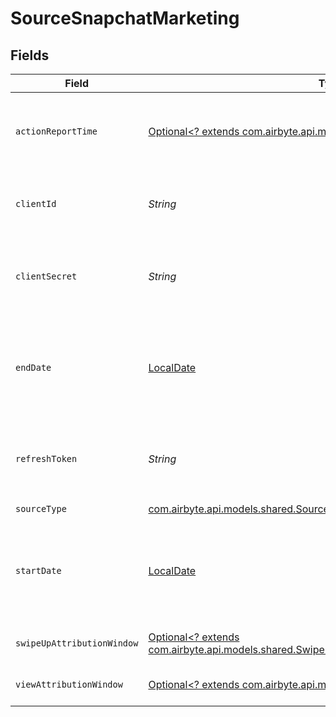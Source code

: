 # SourceSnapchatMarketing


## Fields

| Field                                                                                                                                     | Type                                                                                                                                      | Required                                                                                                                                  | Description                                                                                                                               | Example                                                                                                                                   |
| ----------------------------------------------------------------------------------------------------------------------------------------- | ----------------------------------------------------------------------------------------------------------------------------------------- | ----------------------------------------------------------------------------------------------------------------------------------------- | ----------------------------------------------------------------------------------------------------------------------------------------- | ----------------------------------------------------------------------------------------------------------------------------------------- |
| `actionReportTime`                                                                                                                        | [Optional<? extends com.airbyte.api.models.shared.ActionReportTime>](../../models/shared/ActionReportTime.md)                             | :heavy_minus_sign:                                                                                                                        | Specifies the principle for conversion reporting.                                                                                         |                                                                                                                                           |
| `clientId`                                                                                                                                | *String*                                                                                                                                  | :heavy_check_mark:                                                                                                                        | The Client ID of your Snapchat developer application.                                                                                     |                                                                                                                                           |
| `clientSecret`                                                                                                                            | *String*                                                                                                                                  | :heavy_check_mark:                                                                                                                        | The Client Secret of your Snapchat developer application.                                                                                 |                                                                                                                                           |
| `endDate`                                                                                                                                 | [LocalDate](https://docs.oracle.com/javase/8/docs/api/java/time/LocalDate.html)                                                           | :heavy_minus_sign:                                                                                                                        | Date in the format 2017-01-25. Any data after this date will not be replicated.                                                           | 2022-01-30                                                                                                                                |
| `refreshToken`                                                                                                                            | *String*                                                                                                                                  | :heavy_check_mark:                                                                                                                        | Refresh Token to renew the expired Access Token.                                                                                          |                                                                                                                                           |
| `sourceType`                                                                                                                              | [com.airbyte.api.models.shared.SourceSnapchatMarketingSnapchatMarketing](../../models/shared/SourceSnapchatMarketingSnapchatMarketing.md) | :heavy_check_mark:                                                                                                                        | N/A                                                                                                                                       |                                                                                                                                           |
| `startDate`                                                                                                                               | [LocalDate](https://docs.oracle.com/javase/8/docs/api/java/time/LocalDate.html)                                                           | :heavy_minus_sign:                                                                                                                        | Date in the format 2022-01-01. Any data before this date will not be replicated.                                                          | 2022-01-01                                                                                                                                |
| `swipeUpAttributionWindow`                                                                                                                | [Optional<? extends com.airbyte.api.models.shared.SwipeUpAttributionWindow>](../../models/shared/SwipeUpAttributionWindow.md)             | :heavy_minus_sign:                                                                                                                        | Attribution window for swipe ups.                                                                                                         |                                                                                                                                           |
| `viewAttributionWindow`                                                                                                                   | [Optional<? extends com.airbyte.api.models.shared.ViewAttributionWindow>](../../models/shared/ViewAttributionWindow.md)                   | :heavy_minus_sign:                                                                                                                        | Attribution window for views.                                                                                                             |                                                                                                                                           |